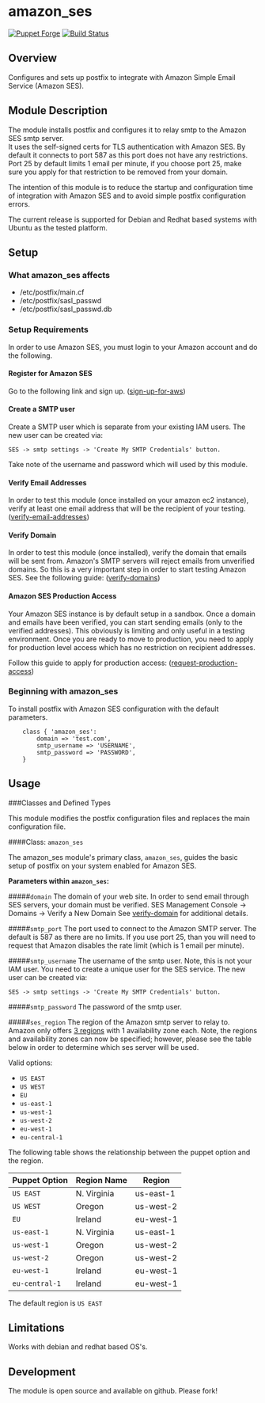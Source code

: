 # amazon_ses

[![Puppet Forge](http://img.shields.io/puppetforge/v/conzar/amazon_ses.svg)](https://forge.puppetlabs.com/conzar/amazon_ses)
[![Build Status](https://travis-ci.org/Conzar/amazon_ses.svg?branch=master)](https://travis-ci.org/Conzar/amazon_ses)

## Overview

Configures and sets up postfix to integrate with Amazon Simple Email Service (Amazon SES).

## Module Description

The module installs postfix and configures it to relay smtp to the Amazon SES smtp server.  
It uses the self-signed certs for TLS authentication with Amazon SES.  By default it connects to 
port 587 as this port does not have any restrictions.  Port 25 by default limits 1 email per minute,
if you choose port 25, make sure you apply for that restriction to be removed from your domain.

The intention of this module is to reduce the startup and configuration time of integration with
Amazon SES and to avoid simple postfix configuration errors.  

The current release is supported for Debian and Redhat based systems with Ubuntu as the tested platform.  

## Setup

### What amazon_ses affects

* /etc/postfix/main.cf
* /etc/postfix/sasl_passwd
* /etc/postfix/sasl_passwd.db

### Setup Requirements 

In order to use Amazon SES, you must login to your Amazon account and do the following.

#### Register for Amazon SES
Go to the following link and sign up. 
([sign-up-for-aws](http://docs.aws.amazon.com/ses/latest/DeveloperGuide/sign-up-for-aws.html))

#### Create a SMTP user
Create a SMTP user which is separate from your existing IAM users.
The new user can be created via:

    SES -> smtp settings -> 'Create My SMTP Credentials' button.

Take note of the username and password which will used by this module.

#### Verify Email Addresses
In order to test this module (once installed on your amazon ec2 instance),
verify at least one email address that will be the recipient of your testing.
([verify-email-addresses](http://docs.aws.amazon.com/ses/latest/DeveloperGuide/verify-email-addresses.html))

#### Verify Domain
In order to test this module (once installed), verify the domain that emails
will be sent from.  Amazon's SMTP servers will reject emails from unverified domains.
So this is a very important step in order to start testing Amazon SES.  See the following guide: 
([verify-domains](http://docs.aws.amazon.com/ses/latest/DeveloperGuide/verify-domains.html))

#### Amazon SES Production Access
Your Amazon SES instance is by default setup in a sandbox.  Once a domain and emails 
have been verified, you can start sending emails (only to the verified addresses).  This obviously
is limiting and only useful in a testing environment.  Once you are ready to move to production,
you need to apply for production level access which has no restriction on recipient addresses.

Follow this guide to apply for production access:
([request-production-access](http://docs.aws.amazon.com/ses/latest/DeveloperGuide/request-production-access.html))

### Beginning with amazon_ses

To install postfix with Amazon SES configuration with the default parameters.

```puppet
	class { 'amazon_ses':
  		domain => 'test.com',
  		smtp_username => 'USERNAME',
  		smtp_password => 'PASSWORD',
	}
```


## Usage

###Classes and Defined Types

This module modifies the postfix configuration files and replaces the main configuration file.

####Class: `amazon_ses`

The amazon_ses module's primary class, `amazon_ses`, guides the basic setup of postfix on your system enabled for Amazon SES.

**Parameters within `amazon_ses`:**

#####`domain`
   The domain of your web site.  In order to send email through SES servers, your domain must be verified.
   SES Management Console -> Domains -> Verify a New Domain
   See [verify-domain](http://docs.aws.amazon.com/ses/latest/DeveloperGuide/verify-domains.html) for additional details.

#####`smtp_port`
   The port used to connect to the Amazon SMTP server.  The default is 587 as there are no limits.
   If you use port 25, than you will need to request that Amazon disables the rate limit (which is 1 email per minute).

#####`smtp_username`
   The username of the smtp user.  Note, this is not your IAM user.  You need to create a unique
   user for the SES service.  The new user can be created via:

    SES -> smtp settings -> 'Create My SMTP Credentials' button.

#####`smtp_password`
   The password of the smtp user.

#####`ses_region`
   The region of the Amazon smtp server to relay to.  Amazon only offers [3 regions](http://docs.aws.amazon.com/ses/latest/DeveloperGuide/regions.html) with 1 availability zone each.
   Note, the regions and availability zones can now be specified; however, please see the table below in order to determine which ses server will be used.

   Valid options:
   * `US EAST`
   * `US WEST`
   * `EU`
   * `us-east-1`
   * `us-west-1`
   * `us-west-2`
   * `eu-west-1`
   * `eu-central-1`

The following table shows the relationship between the puppet option and the region.

| Puppet Option | Region Name | Region |
| ------------- | ----------- | ------ |
| `US EAST`     | N. Virginia | us-east-1 |
| `US WEST`     | Oregon      | us-west-2 |
| `EU`          | Ireland     | eu-west-1 |
| `us-east-1`   | N. Virginia | us-east-1 |
| `us-west-1`   | Oregon      | us-west-2 |
| `us-west-2`   | Oregon      | us-west-2 |
| `eu-west-1`   | Ireland     | eu-west-1 |
| `eu-central-1`| Ireland     | eu-west-1 |

The default region is `US EAST`

## Limitations

Works with debian and redhat based OS's.

## Development

The module is open source and available on github.  Please fork!
